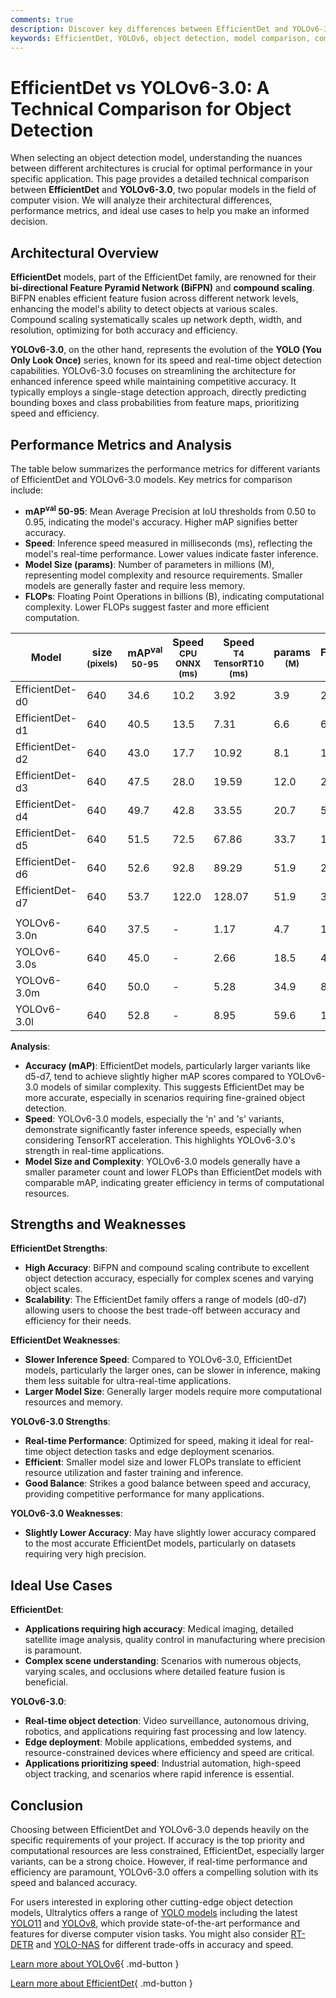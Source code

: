 ```yaml
---
comments: true
description: Discover key differences between EfficientDet and YOLOv6-3.0, including architecture, accuracy, speed, and use cases for optimized object detection.
keywords: EfficientDet, YOLOv6, object detection, model comparison, computer vision, mAP, inference speed, real-time detection, EfficientDet vs YOLO, Ultralytics
---
```


# EfficientDet vs YOLOv6-3.0: A Technical Comparison for Object Detection

When selecting an object detection model, understanding the nuances between different architectures is crucial for optimal performance in your specific application. This page provides a detailed technical comparison between **EfficientDet** and **YOLOv6-3.0**, two popular models in the field of computer vision. We will analyze their architectural differences, performance metrics, and ideal use cases to help you make an informed decision.

<script async src="https://cdn.jsdelivr.net/npm/chart.js@latest/dist/chart.min.js"></script>
<script defer src="../../javascript/benchmark.js"></script>

<canvas id="modelComparisonChart" width="1024" height="400" active-models='["EfficientDet", "YOLOv6-3.0"]'></canvas>

## Architectural Overview

**EfficientDet** models, part of the EfficientDet family, are renowned for their **bi-directional Feature Pyramid Network (BiFPN)** and **compound scaling**. BiFPN enables efficient feature fusion across different network levels, enhancing the model's ability to detect objects at various scales. Compound scaling systematically scales up network depth, width, and resolution, optimizing for both accuracy and efficiency.

**YOLOv6-3.0**, on the other hand, represents the evolution of the **YOLO (You Only Look Once)** series, known for its speed and real-time object detection capabilities. YOLOv6-3.0 focuses on streamlining the architecture for enhanced inference speed while maintaining competitive accuracy. It typically employs a single-stage detection approach, directly predicting bounding boxes and class probabilities from feature maps, prioritizing speed and efficiency.

## Performance Metrics and Analysis

The table below summarizes the performance metrics for different variants of EfficientDet and YOLOv6-3.0 models. Key metrics for comparison include:

- **mAP<sup>val</sup> 50-95**: Mean Average Precision at IoU thresholds from 0.50 to 0.95, indicating the model's accuracy. Higher mAP signifies better accuracy.
- **Speed**: Inference speed measured in milliseconds (ms), reflecting the model's real-time performance. Lower values indicate faster inference.
- **Model Size (params)**: Number of parameters in millions (M), representing model complexity and resource requirements. Smaller models are generally faster and require less memory.
- **FLOPs**: Floating Point Operations in billions (B), indicating computational complexity. Lower FLOPs suggest faster and more efficient computation.

| Model           | size<br><sup>(pixels) | mAP<sup>val<br>50-95 | Speed<br><sup>CPU ONNX<br>(ms) | Speed<br><sup>T4 TensorRT10<br>(ms) | params<br><sup>(M) | FLOPs<br><sup>(B) |
| --------------- | --------------------- | -------------------- | ------------------------------ | ----------------------------------- | ------------------ | ----------------- |
| EfficientDet-d0 | 640                   | 34.6                 | 10.2                           | 3.92                                | 3.9                | 2.54              |
| EfficientDet-d1 | 640                   | 40.5                 | 13.5                           | 7.31                                | 6.6                | 6.1               |
| EfficientDet-d2 | 640                   | 43.0                 | 17.7                           | 10.92                               | 8.1                | 11.0              |
| EfficientDet-d3 | 640                   | 47.5                 | 28.0                           | 19.59                               | 12.0               | 24.9              |
| EfficientDet-d4 | 640                   | 49.7                 | 42.8                           | 33.55                               | 20.7               | 55.2              |
| EfficientDet-d5 | 640                   | 51.5                 | 72.5                           | 67.86                               | 33.7               | 130.0             |
| EfficientDet-d6 | 640                   | 52.6                 | 92.8                           | 89.29                               | 51.9               | 226.0             |
| EfficientDet-d7 | 640                   | 53.7                 | 122.0                          | 128.07                              | 51.9               | 325.0             |
|                 |                       |                      |                                |                                     |                    |                   |
| YOLOv6-3.0n     | 640                   | 37.5                 | -                              | 1.17                                | 4.7                | 11.4              |
| YOLOv6-3.0s     | 640                   | 45.0                 | -                              | 2.66                                | 18.5               | 45.3              |
| YOLOv6-3.0m     | 640                   | 50.0                 | -                              | 5.28                                | 34.9               | 85.8              |
| YOLOv6-3.0l     | 640                   | 52.8                 | -                              | 8.95                                | 59.6               | 150.7             |

**Analysis**:

- **Accuracy (mAP)**: EfficientDet models, particularly larger variants like d5-d7, tend to achieve slightly higher mAP scores compared to YOLOv6-3.0 models of similar complexity. This suggests EfficientDet may be more accurate, especially in scenarios requiring fine-grained object detection.
- **Speed**: YOLOv6-3.0 models, especially the 'n' and 's' variants, demonstrate significantly faster inference speeds, especially when considering TensorRT acceleration. This highlights YOLOv6-3.0's strength in real-time applications.
- **Model Size and Complexity**: YOLOv6-3.0 models generally have a smaller parameter count and lower FLOPs than EfficientDet models with comparable mAP, indicating greater efficiency in terms of computational resources.

## Strengths and Weaknesses

**EfficientDet Strengths**:

- **High Accuracy**: BiFPN and compound scaling contribute to excellent object detection accuracy, especially for complex scenes and varying object scales.
- **Scalability**: The EfficientDet family offers a range of models (d0-d7) allowing users to choose the best trade-off between accuracy and efficiency for their needs.

**EfficientDet Weaknesses**:

- **Slower Inference Speed**: Compared to YOLOv6-3.0, EfficientDet models, particularly the larger ones, can be slower in inference, making them less suitable for ultra-real-time applications.
- **Larger Model Size**: Generally larger models require more computational resources and memory.

**YOLOv6-3.0 Strengths**:

- **Real-time Performance**: Optimized for speed, making it ideal for real-time object detection tasks and edge deployment scenarios.
- **Efficient**: Smaller model size and lower FLOPs translate to efficient resource utilization and faster training and inference.
- **Good Balance**: Strikes a good balance between speed and accuracy, providing competitive performance for many applications.

**YOLOv6-3.0 Weaknesses**:

- **Slightly Lower Accuracy**: May have slightly lower accuracy compared to the most accurate EfficientDet models, particularly on datasets requiring very high precision.

## Ideal Use Cases

**EfficientDet**:

- **Applications requiring high accuracy**: Medical imaging, detailed satellite image analysis, quality control in manufacturing where precision is paramount.
- **Complex scene understanding**: Scenarios with numerous objects, varying scales, and occlusions where detailed feature fusion is beneficial.

**YOLOv6-3.0**:

- **Real-time object detection**: Video surveillance, autonomous driving, robotics, and applications requiring fast processing and low latency.
- **Edge deployment**: Mobile applications, embedded systems, and resource-constrained devices where efficiency and speed are critical.
- **Applications prioritizing speed**: Industrial automation, high-speed object tracking, and scenarios where rapid inference is essential.

## Conclusion

Choosing between EfficientDet and YOLOv6-3.0 depends heavily on the specific requirements of your project. If accuracy is the top priority and computational resources are less constrained, EfficientDet, especially larger variants, can be a strong choice. However, if real-time performance and efficiency are paramount, YOLOv6-3.0 offers a compelling solution with its speed and balanced accuracy.

For users interested in exploring other cutting-edge object detection models, Ultralytics offers a range of [YOLO models](https://docs.ultralytics.com/models/) including the latest [YOLO11](https://docs.ultralytics.com/models/yolo11/) and [YOLOv8](https://docs.ultralytics.com/models/yolov8/), which provide state-of-the-art performance and features for diverse computer vision tasks. You might also consider [RT-DETR](https://docs.ultralytics.com/models/rtdetr/) and [YOLO-NAS](https://docs.ultralytics.com/models/yolo-nas/) for different trade-offs in accuracy and speed.

[Learn more about YOLOv6](https://docs.ultralytics.com/models/yolov8/){ .md-button }

[Learn more about EfficientDet](https://www.ultralytics.com/glossary/object-detection){ .md-button }
